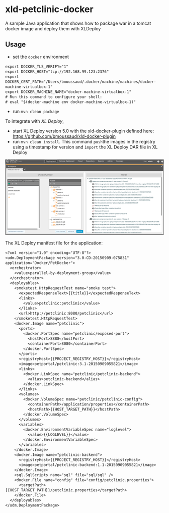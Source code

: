 # xld-petclinic-docker
A sample Java application that shows how to package war in a tomcat docker image and deploy them with XLDeploy

## Usage
* set the `docker` environment

```
export DOCKER_TLS_VERIFY="1"
export DOCKER_HOST="tcp://192.168.99.123:2376"
export DOCKER_CERT_PATH="/Users/bmoussaud/.docker/machine/machines/docker-machine-virtualbox-1"
export DOCKER_MACHINE_NAME="docker-machine-virtualbox-1"
# Run this command to configure your shell:
# eval "$(docker-machine env docker-machine-virtualbox-1)"
```

* run `mvn clean package`

To integrate with *XL Deploy*,
* start XL Deploy version 5.0 with the xld-docker-plugin defined here: https://github.com/bmoussaud/xld-docker-plugin
* run `mvn clean install`. This command `push`the images in the registry
  using a timestamp for version and `import` the XL Deploy DAR file in XL Deploy

![deployment with xld-docker-plugin](docker_deployment.png)


The XL Deploy manifest file for the application:

```
<?xml version="1.0" encoding="UTF-8"?>
<udm.DeploymentPackage version="3.0-CD-20150909-075831" application="Docker/PetDocker">
  <orchestrator>
    <value>parallel-by-deployment-group</value>
  </orchestrator>
  <deployables>
    <smoketest.HttpRequestTest name="smoke test">
      <expectedResponseText>{{title}}</expectedResponseText>
      <links>
        <value>petclinic:petclinic</value>
      </links>
      <url>http://petclinic:8080/petclinic</url>
    </smoketest.HttpRequestTest>
    <docker.Image name="petclinic">
      <ports>
        <docker.PortSpec name="petclinic/exposed-port">
          <hostPort>8888</hostPort>
          <containerPort>8080</containerPort>
        </docker.PortSpec>
      </ports>
      <registryHost>{{PROJECT_REGISTRY_HOST}}</registryHost>
      <image>petportal/petclinic:3.1-20150909055821</image>
      <links>
        <docker.LinkSpec name="petclinic/petclinic-backend">
          <alias>petclinic-backend</alias>
        </docker.LinkSpec>
      </links>
      <volumes>
        <docker.VolumeSpec name="petclinic/petclinic-config">
          <containerPath>/application/properties</containerPath>
          <hostPath>{{HOST_TARGET_PATH}}</hostPath>
        </docker.VolumeSpec>
      </volumes>
      <variables>
        <docker.EnvironmentVariableSpec name="loglevel">
          <value>{{LOGLEVEL}}</value>
        </docker.EnvironmentVariableSpec>
      </variables>
    </docker.Image>
    <docker.Image name="petclinic-backend">
      <registryHost>{{PROJECT_REGISTRY_HOST}}</registryHost>
      <image>petportal/petclinic-backend:1.1-20150909055821</image>
    </docker.Image>
    <sql.SqlScripts name="sql" file="sql/sql" />
    <docker.File name="config" file="config/petclinic.properties">
      <targetPath>{{HOST_TARGET_PATH}}/petclinic.properties</targetPath>
    </docker.File>
  </deployables>
</udm.DeploymentPackage>

```


